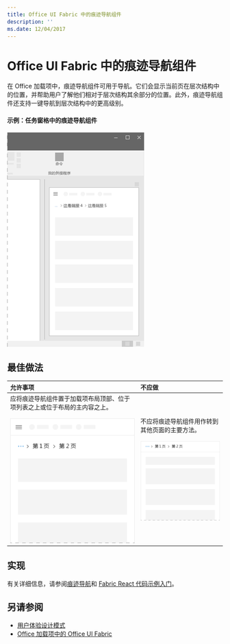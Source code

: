 ```yaml
---
title: Office UI Fabric 中的痕迹导航组件
description: ''
ms.date: 12/04/2017
---
```




# <a name="breadcrumb-component-in-office-ui-fabric"></a>Office UI Fabric 中的痕迹导航组件

在 Office 加载项中，痕迹导航组件可用于导航。它们会显示当前页在层次结构中的位置，并帮助用户了解他们相对于层次结构其余部分的位置。此外，痕迹导航组件还支持一键导航到层次结构中的更高级别。
  
#### <a name="example-breadcrumb-in-a-task-pane"></a>示例：任务窗格中的痕迹导航组件

![显示痕迹导航组件的图像](../images/overview-with-app-breadcrumb.png)

## <a name="best-practices"></a>最佳做法

|**允许事项**|**不应做**|
|:------------|:--------------|
|应将痕迹导航组件置于加载项布局顶部、位于项列表之上或位于布局的主内容之上。<br/><br/>![“应做”痕迹导航组件图像](../images/breadcrumb-do.png) |不应将痕迹导航组件用作转到其他页面的主要方法。<br/><br/>![“不应做”痕迹导航组件图像](../images/breadcrumb-dont.png)|

## <a name="implementation"></a>实现

有关详细信息，请参阅[痕迹导航](https://dev.office.com/fabric#/components/breadcrumb)和 [Fabric React 代码示例入门](https://github.com/OfficeDev/Word-Add-in-GettingStartedFabricReact)。

## <a name="see-also"></a>另请参阅

- [用户体验设计模式](https://github.com/OfficeDev/Office-Add-in-UX-Design-Patterns-Code)
- [Office 加载项中的 Office UI Fabric](office-ui-fabric.md)
